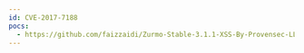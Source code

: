 ```yaml
---
id: CVE-2017-7188
pocs:
  - https://github.com/faizzaidi/Zurmo-Stable-3.1.1-XSS-By-Provensec-LLC
---
```

